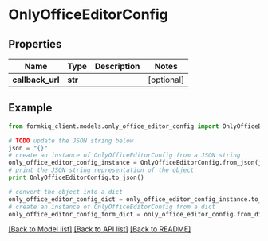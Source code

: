 # OnlyOfficeEditorConfig


## Properties

Name | Type | Description | Notes
------------ | ------------- | ------------- | -------------
**callback_url** | **str** |  | [optional] 

## Example

```python
from formkiq_client.models.only_office_editor_config import OnlyOfficeEditorConfig

# TODO update the JSON string below
json = "{}"
# create an instance of OnlyOfficeEditorConfig from a JSON string
only_office_editor_config_instance = OnlyOfficeEditorConfig.from_json(json)
# print the JSON string representation of the object
print OnlyOfficeEditorConfig.to_json()

# convert the object into a dict
only_office_editor_config_dict = only_office_editor_config_instance.to_dict()
# create an instance of OnlyOfficeEditorConfig from a dict
only_office_editor_config_form_dict = only_office_editor_config.from_dict(only_office_editor_config_dict)
```
[[Back to Model list]](../README.md#documentation-for-models) [[Back to API list]](../README.md#documentation-for-api-endpoints) [[Back to README]](../README.md)


